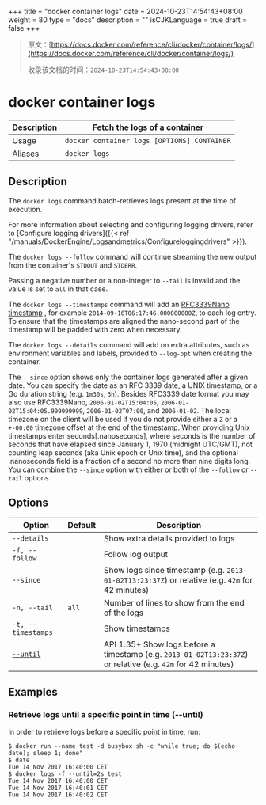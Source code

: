+++
title = "docker container logs"
date = 2024-10-23T14:54:43+08:00
weight = 80
type = "docs"
description = ""
isCJKLanguage = true
draft = false
+++

> 原文：[https://docs.docker.com/reference/cli/docker/container/logs/](https://docs.docker.com/reference/cli/docker/container/logs/)
>
> 收录该文档的时间：`2024-10-23T14:54:43+08:00`

# docker container logs

| Description | Fetch the logs of a container               |
| :---------- | ------------------------------------------- |
| Usage       | `docker container logs [OPTIONS] CONTAINER` |
| Aliases     | `docker logs`                               |

## Description

The `docker logs` command batch-retrieves logs present at the time of execution.

For more information about selecting and configuring logging drivers, refer to [Configure logging drivers]({{< ref "/manuals/DockerEngine/Logsandmetrics/Configureloggingdrivers" >}}).

The `docker logs --follow` command will continue streaming the new output from the container's `STDOUT` and `STDERR`.

Passing a negative number or a non-integer to `--tail` is invalid and the value is set to `all` in that case.

The `docker logs --timestamps` command will add an [RFC3339Nano timestamp](https://pkg.go.dev/time#RFC3339Nano) , for example `2014-09-16T06:17:46.000000000Z`, to each log entry. To ensure that the timestamps are aligned the nano-second part of the timestamp will be padded with zero when necessary.

The `docker logs --details` command will add on extra attributes, such as environment variables and labels, provided to `--log-opt` when creating the container.

The `--since` option shows only the container logs generated after a given date. You can specify the date as an RFC 3339 date, a UNIX timestamp, or a Go duration string (e.g. `1m30s`, `3h`). Besides RFC3339 date format you may also use RFC3339Nano, `2006-01-02T15:04:05`, `2006-01-02T15:04:05.999999999`, `2006-01-02T07:00`, and `2006-01-02`. The local timezone on the client will be used if you do not provide either a `Z` or a `+-00:00` timezone offset at the end of the timestamp. When providing Unix timestamps enter seconds[.nanoseconds], where seconds is the number of seconds that have elapsed since January 1, 1970 (midnight UTC/GMT), not counting leap seconds (aka Unix epoch or Unix time), and the optional .nanoseconds field is a fraction of a second no more than nine digits long. You can combine the `--since` option with either or both of the `--follow` or `--tail` options.

## Options

| Option                                                       | Default | Description                                                  |
| ------------------------------------------------------------ | ------- | ------------------------------------------------------------ |
| `--details`                                                  |         | Show extra details provided to logs                          |
| `-f, --follow`                                               |         | Follow log output                                            |
| `--since`                                                    |         | Show logs since timestamp (e.g. `2013-01-02T13:23:37Z`) or relative (e.g. `42m` for 42 minutes) |
| `-n, --tail`                                                 | `all`   | Number of lines to show from the end of the logs             |
| `-t, --timestamps`                                           |         | Show timestamps                                              |
| [`--until`](https://docs.docker.com/reference/cli/docker/container/logs/#until) |         | API 1.35+ Show logs before a timestamp (e.g. `2013-01-02T13:23:37Z`) or relative (e.g. `42m` for 42 minutes) |

## Examples

### Retrieve logs until a specific point in time (--until)

In order to retrieve logs before a specific point in time, run:



```console
$ docker run --name test -d busybox sh -c "while true; do $(echo date); sleep 1; done"
$ date
Tue 14 Nov 2017 16:40:00 CET
$ docker logs -f --until=2s test
Tue 14 Nov 2017 16:40:00 CET
Tue 14 Nov 2017 16:40:01 CET
Tue 14 Nov 2017 16:40:02 CET
```
